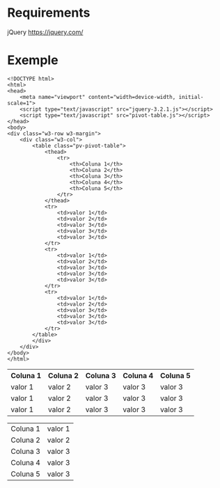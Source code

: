 # Requirements

jQuery https://jquery.com/

# Exemple

```
<!DOCTYPE html>
<html>
<head>
	<meta name="viewport" content="width=device-width, initial-scale=1">
	<script type="text/javascript" src="jquery-3.2.1.js"></script>
	<script type="text/javascript" src="pivot-table.js"></script>
</head>
<body>	
<div class="w3-row w3-margin">
	<div class="w3-col">
		<table class="pv-pivot-table">
			<thead>
				<tr>
					<th>Coluna 1</th>
					<th>Coluna 2</th>
					<th>Coluna 3</th>
					<th>Coluna 4</th>
					<th>Coluna 5</th>
				</tr>
			</thead>
			<tr>
				<td>valor 1</td>
				<td>valor 2</td>
				<td>valor 3</td>
				<td>valor 3</td>
				<td>valor 3</td>
			</tr>
			<tr>
				<td>valor 1</td>
				<td>valor 2</td>
				<td>valor 3</td>
				<td>valor 3</td>
				<td>valor 3</td>
			</tr>
			<tr>
				<td>valor 1</td>
				<td>valor 2</td>
				<td>valor 3</td>
				<td>valor 3</td>
				<td>valor 3</td>
			</tr>
		</table>
		</div>
	</div>
</body>
</html>
```
<table>
	<tr>
		<th>Coluna 1</th>
		<th>Coluna 2</th>
		<th>Coluna 3</th>
		<th>Coluna 4</th>
		<th>Coluna 5</th>
	</tr>
	<tr>
		<td>valor 1</td>
		<td>valor 2</td>
		<td>valor 3</td>
		<td>valor 3</td>
		<td>valor 3</td>
	</tr>
	<tr>
		<td>valor 1</td>
		<td>valor 2</td>
		<td>valor 3</td>
		<td>valor 3</td>
		<td>valor 3</td>
	</tr>
	<tr>
		<td>valor 1</td>
		<td>valor 2</td>
		<td>valor 3</td>
		<td>valor 3</td>
		<td>valor 3</td>
	</tr>
</table>

<table>
	<tr>
    <td>Coluna 1</td>
    <td>valor 1</td>
  </tr>
  <tr>
  	<td>Coluna 2</td>
    <td>valor 2</td>
  </tr>
  <tr>
  	<td>Coluna 3</td>
    <td>valor 3</td>
  </tr>
  <tr>
  	<td>Coluna 4</td>
    <td>valor 3</td>
  </tr>
  <tr>
  	<td>Coluna 5</td>
    <td>valor 3</td>
  </tr>
</table>
